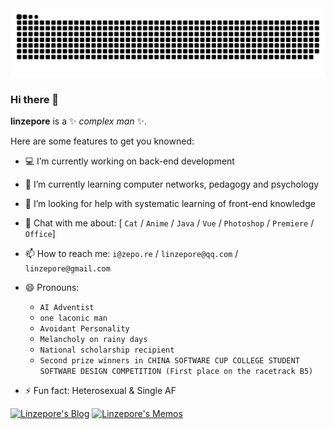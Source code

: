 <picture>
  <source media="(prefers-color-scheme: dark)" srcset="https://raw.githubusercontent.com/linzepore/linzepore/output/github-contribution-grid-snake-dark.svg">
  <source media="(prefers-color-scheme: light)" srcset="https://raw.githubusercontent.com/linzepore/linzepore/output/github-contribution-grid-snake.svg">
  <img alt="github contribution grid snake animation" src="https://raw.githubusercontent.com/linzepore/linzepore/output/github-contribution-grid-snake.svg">
</picture>

### Hi there 👋 

**linzepore** is a ✨ _complex_ _man_ ✨.

Here are some features to get you knowned:

- 💻 I’m currently working on back-end development
- 🌱 I’m currently learning computer networks, pedagogy and psychology
- 🤔 I’m looking for help with systematic learning of front-end knowledge
- 💬 Chat with me about: [ `Cat` / `Anime` / `Java` / `Vue` / `Photoshop` / `Premiere` / `Office`]
- 📫 How to reach me: `i@zepo.re` / `linzepore@qq.com` / `linzepore@gmail.com`
- 😄 Pronouns:

  - `AI Adventist`
  - `one laconic man`
  - `Avoidant Personality`
  - `Melancholy on rainy days`
  - `National scholarship recipient`
  - `Second prize winners in CHINA SOFTWARE CUP COLLEGE STUDENT SOFTWARE DESIGN COMPETITION (First place on the racetrack B5)`

- ⚡ Fun fact: Heterosexual & Single AF  


[![Linzepore's Blog](https://img.shields.io/badge/Linzepore's_Blog-my_public_blog-ffd36f.svg)](https://blog.zepo.re) 
[![Linzepore's Memos](https://img.shields.io/badge/Linzepore's_Memos-my_moments-1AAD19.svg)](https://memos.zepo.re)

<!--
**linzepore/linzepore** is a ✨ _special_ ✨ repository because its `README.md` (this file) appears on your GitHub profile.

Here are some ideas to get you started:

- 🔭 I’m currently working on ...
- 🌱 I’m currently learning ...
- 👯 I’m looking to collaborate on ...
- 🤔 I’m looking for help with ...
- 💬 Ask me about ...
- 📫 How to reach me: ...
- 😄 Pronouns: ...
- ⚡ Fun fact: ...
-->

